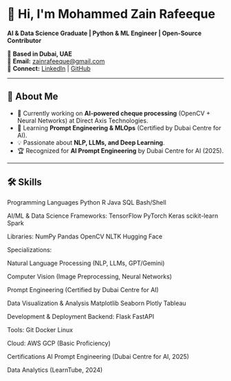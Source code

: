 
# 👋 Hi, I'm Mohammed Zain Rafeeque

**AI & Data Science Graduate | Python & ML Engineer | Open-Source Contributor**

📍 **Based in Dubai, UAE**  
📧 **Email:** [zainrafeeque@gmail.com](mailto:zainrafeeque@gmail.com)  
🔗 **Connect:** [LinkedIn](https://linkedin.com/in/zain-rafeeque/) | [GitHub](https://github.com/ZainRafeeque)

---

## 🚀 **About Me**
- 🔭 Currently working on **AI-powered cheque processing** (OpenCV + Neural Networks) at Direct Axis Technologies.
- 🌱 Learning **Prompt Engineering & MLOps** (Certified by Dubai Centre for AI).
- 💡 Passionate about **NLP, LLMs, and Deep Learning**.
- 🏆 Recognized for **AI Prompt Engineering** by Dubai Centre for AI (2025).

---

## 🛠 **Skills**
Programming Languages
Python R Java SQL Bash/Shell

AI/ML & Data Science
Frameworks: TensorFlow PyTorch Keras scikit-learn Spark

Libraries: NumPy Pandas OpenCV NLTK Hugging Face

Specializations:

Natural Language Processing (NLP, LLMs, GPT/Gemini)

Computer Vision (Image Preprocessing, Neural Networks)

Prompt Engineering (Certified by Dubai Centre for AI)

Data Visualization & Analysis
Matplotlib Seaborn Plotly Tableau

Development & Deployment
Backend: Flask FastAPI

Tools: Git Docker Linux

Cloud: AWS GCP (Basic Proficiency)

Certifications
AI Prompt Engineering (Dubai Centre for AI, 2025)

Data Analytics (LearnTube, 2024)


<!--
**ZainRafeeque/Zainrafeeque** is a ✨ _special_ ✨ repository because its `README.md` (this file) appears on your GitHub profile.

Here are some ideas to get you started:

- 🔭 I’m currently working on ...
- 🌱 I’m currently learning ...
- 👯 I’m looking to collaborate on ...
- 🤔 I’m looking for help with ...
- 💬 Ask me about ...
- 📫 How to reach me: ...
- 😄 Pronouns: ...
- ⚡ Fun fact: ...
-->
